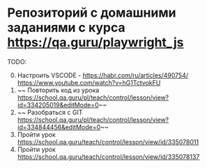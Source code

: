 # Репозиторий с домашними заданиями с курса https://qa.guru/playwright_js 

TODO:

0. Настроить VSCODE - https://habr.com/ru/articles/490754/ https://www.youtube.com/watch?v=hG1TctvokFU 
1. ~~ Повторить код из урока https://school.qa.guru/pl/teach/control/lesson/view?id=334205019&editMode=0~~
2. ~~ Разобраться с GIT https://school.qa.guru/pl/teach/control/lesson/view?id=334844456&editMode=0~~
3. Пройти урок https://school.qa.guru/teach/control/lesson/view/id/335078011 
4. Пройти урок https://school.qa.guru/teach/control/lesson/view/id/335078137 